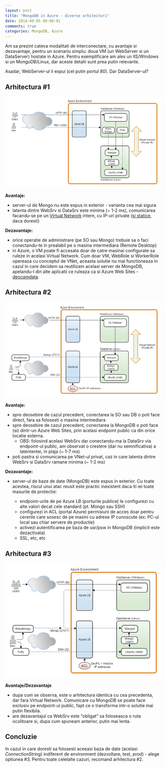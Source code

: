 ```yaml
---
layout: post
title: "MongoDB in Azure - diverse arhitecturi"
date: 2014-09-05 00:00:01
comments: true
categories: MongoDB, Azure
---
```


Am sa prezint cateva modalitati de interconectare, cu avantaje si dezavantaje, pentru un scenariu simplu: doua VM (un WebServer si un DataServer) hostate in Azure. Pentru exemplificare am ales un IIS/Windows si un MongoDB/Linux, dar aceste detalii sunt prea putin relevante.

Asadar, WebServer-ul il expui (cel putin portul 80). Dar DataServer-ul?

## Arhitectura #1

![](/assets/images/2014/09-05-mongo-azure-1.png)

**Avantaje:**

- server-ul de Mongo nu este expus in exterior - varianta cea mai sigura
- latenta dintre WebSrv si DataSrv este minima (~ 1-2 ms), comunicarea facandu-se pe un [Virtual Network](http://azure.microsoft.com/en-us/services/virtual-network/) intern, cu IP-uri private ([si statice](http://msdn.microsoft.com/en-us/library/azure/dn630228.aspx), daca doresti)

**Dezavantaje:**

- orice operatie de administrare (pe SO sau Mongo) trebuie sa o faci conectandu-te in prealabil pe o masina intermediara (Remote Desktop)
- in Azure, o VM poate fi accesata doar de catre masinai configurate sa ruleze in acelasi Virtual Network. Cum doar VM, WebRole si WorkerRole opereaza cu conceptul de VNet, aceasta solutie nu mai functioneaza in cazul in care decidem sa reutilizam acelasi server de MongoDB, apelandu-l din alte aplicatii ce ruleaza ca si Azure Web Sites - [deocamdata](http://feedback.azure.com/forums/169385-websites/suggestions/4135102-allow-azure-web-sites-to-connect-to-a-virtual-netw).

## Arhitectura #2

![](/assets/images/2014/09-05-mongo-azure-2.png)

**Avantaje:**

- spre deosebire de cazul precedent, conectarea la SO sau DB o poti face direct, fara sa folosesti o masina intermediara
- spre deosebire de cazul precedent, conectarea la MongoDB o poti face (si) dintr-un Azure Web Sites, prin acelasi endpoint public ca din orice locatie externa.
  - OBS: folosind acelasi WebSrv dar conectandu-ma la DataSrv via endpoint-ul public, am observat o crestere (dar nu semnificativa) a latententei, in plaja (~ 1-7 ms)
- poti pastra si comunicarea pe VNet-ul privat, caz in care latenta dintre WebSrv si DataSrv ramane minima (~ 1-2 ms)

**Dezavantaje:**

- server-ul de baze de date (MongoDB) este expus in exterior. Cu toate acestea, riscul unui atac reusit este practic inexistent daca iti iei toate masurile de protectie:

  - endpoint-urile de pe Azure LB (porturile publice) le configurezi cu alte valori decat cele standard (pt. Mongo sau SSH)
  - configurezi in ACL (portal Azure) permisiuni de acces doar pentru cererile care sosesc de pe masini cu adrese IP cunoscute (ex: PC-ul local sau chiar servere de productie)
  - activezi autentificarea pe baza de usr/psw in MongoDB (implicit este dezactivata)
  - SSL, etc, etc

## Arhitectura #3

![](/assets/images/2014/09-05-mongo-azure-3.png)

**Avantaje/Dezavantaje**

- dupa cum se observa, este o arhitectura identica cu cea precedenta, dar fara Virtual Network. Comunicare cu MongoDB se poate face exclusiv pe endpoint-ul public, fapt ce o transforma intr-o solutie mai putin flexibila.
- are dezavantajul ca WebSrv este "obligat" sa foloseasca o ruta ocolitoare si, dupa cum spuneam anterior, putin mai lenta.

## Concluzie

In cazul in care doresti sa folosesti aceeasi baza de date (acelasi _ConnectionString_) indiferent de environment (dezvoltare, test, prod) - alege optiunea #3.
Pentru toate celelalte cazuri, recomand arhitectura #2.
